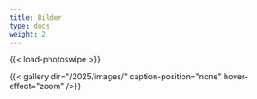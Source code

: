 ```yaml
---
title: Bilder
type: docs
weight: 2
---
```


{{< load-photoswipe >}}

{{< gallery dir="/2025/images/" caption-position="none" hover-effect="zoom" />}}
